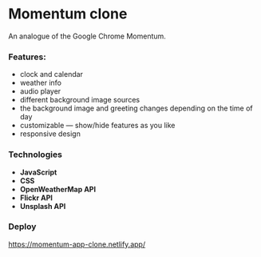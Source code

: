 # Momentum clone
An analogue of the Google Chrome Momentum.

### Features:
- clock and calendar 
- weather info 
- audio player
- different background image sources
- the background image and greeting changes depending on the time of day
- customizable — show/hide features as you like
- responsive design
  
### Technologies
- **JavaScript**
- **CSS**
- **OpenWeatherMap API**
- **Flickr API**
- **Unsplash API**

### Deploy
https://momentum-app-clone.netlify.app/
